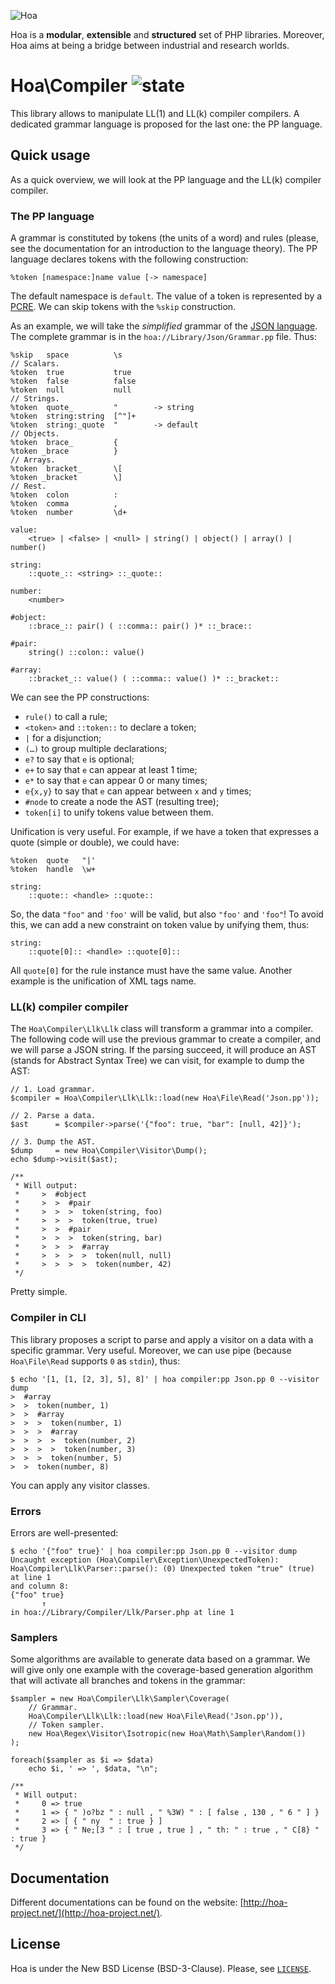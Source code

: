 ![Hoa](http://static.hoa-project.net/Image/Hoa_small.png)

Hoa is a **modular**, **extensible** and **structured** set of PHP libraries.
Moreover, Hoa aims at being a bridge between industrial and research worlds.

# Hoa\Compiler ![state](http://central.hoa-project.net/State/Compiler)

This library allows to manipulate LL(1) and LL(k) compiler compilers. A
dedicated grammar language is proposed for the last one: the PP language.

## Quick usage

As a quick overview, we will look at the PP language and the LL(k) compiler
compiler.

### The PP language

A grammar is constituted by tokens (the units of a word) and rules (please, see
the documentation for an introduction to the language theory). The PP language
declares tokens with the following construction:

    %token [namespace:]name value [-> namespace]

The default namespace is `default`. The value of a token is represented by a
[PCRE](http://pcre.org/). We can skip tokens with the `%skip` construction.

As an example, we will take the *simplified* grammar of the [JSON
language](http://json.org/). The complete grammar is in the
`hoa://Library/Json/Grammar.pp` file. Thus:

    %skip   space          \s
    // Scalars.
    %token  true           true
    %token  false          false
    %token  null           null
    // Strings.
    %token  quote_         "        -> string
    %token  string:string  [^"]+
    %token  string:_quote  "        -> default
    // Objects.
    %token  brace_         {
    %token _brace          }
    // Arrays.
    %token  bracket_       \[
    %token _bracket        \]
    // Rest.
    %token  colon          :
    %token  comma          ,
    %token  number         \d+

    value:
        <true> | <false> | <null> | string() | object() | array() | number()

    string:
        ::quote_:: <string> ::_quote::

    number:
        <number>

    #object:
        ::brace_:: pair() ( ::comma:: pair() )* ::_brace::

    #pair:
        string() ::colon:: value()

    #array:
        ::bracket_:: value() ( ::comma:: value() )* ::_bracket::

We can see the PP constructions:

  * `rule()` to call a rule;
  * `<token>` and `::token::` to declare a token;
  * `|` for a disjunction;
  * `(…)` to group multiple declarations;
  * `e?` to say that `e` is optional;
  * `e+` to say that `e` can appear at least 1 time;
  * `e*` to say that `e` can appear 0 or many times;
  * `e{x,y}` to say that `e` can appear between `x` and `y` times;
  * `#node` to create a node the AST (resulting tree);
  * `token[i]` to unify tokens value between them.

Unification is very useful. For example, if we have a token that expresses a
quote (simple or double), we could have:

    %token  quote   "|'
    %token  handle  \w+

    string:
        ::quote:: <handle> ::quote::

So, the data `"foo"` and `'foo'` will be valid, but also `"foo'` and `'foo"`! To
avoid this, we can add a new constraint on token value by unifying them, thus:

    string:
        ::quote[0]:: <handle> ::quote[0]::

All `quote[0]` for the rule instance must have the same value. Another example
is the unification of XML tags name.

### LL(k) compiler compiler

The `Hoa\Compiler\Llk\Llk` class will transform a grammar into a compiler. The
following code will use the previous grammar to create a compiler, and we will
parse a JSON string. If the parsing succeed, it will produce an AST (stands for
Abstract Syntax Tree) we can visit, for example to dump the AST:

    // 1. Load grammar.
    $compiler = Hoa\Compiler\Llk\Llk::load(new Hoa\File\Read('Json.pp'));

    // 2. Parse a data.
    $ast      = $compiler->parse('{"foo": true, "bar": [null, 42]}');

    // 3. Dump the AST.
    $dump     = new Hoa\Compiler\Visitor\Dump();
    echo $dump->visit($ast);

    /**
     * Will output:
     *     >  #object
     *     >  >  #pair
     *     >  >  >  token(string, foo)
     *     >  >  >  token(true, true)
     *     >  >  #pair
     *     >  >  >  token(string, bar)
     *     >  >  >  #array
     *     >  >  >  >  token(null, null)
     *     >  >  >  >  token(number, 42)
     */

Pretty simple.

### Compiler in CLI

This library proposes a script to parse and apply a visitor on a data with a
specific grammar. Very useful. Moreover, we can use pipe (because
`Hoa\File\Read` supports `0` as `stdin`), thus:

    $ echo '[1, [1, [2, 3], 5], 8]' | hoa compiler:pp Json.pp 0 --visitor dump
    >  #array
    >  >  token(number, 1)
    >  >  #array
    >  >  >  token(number, 1)
    >  >  >  #array
    >  >  >  >  token(number, 2)
    >  >  >  >  token(number, 3)
    >  >  >  token(number, 5)
    >  >  token(number, 8)

You can apply any visitor classes.

### Errors

Errors are well-presented:

    $ echo '{"foo" true}' | hoa compiler:pp Json.pp 0 --visitor dump
    Uncaught exception (Hoa\Compiler\Exception\UnexpectedToken):
    Hoa\Compiler\Llk\Parser::parse(): (0) Unexpected token "true" (true) at line 1
    and column 8:
    {"foo" true}
           ↑
    in hoa://Library/Compiler/Llk/Parser.php at line 1

### Samplers

Some algorithms are available to generate data based on a grammar. We will give
only one example with the coverage-based generation algorithm that will activate
all branches and tokens in the grammar:

    $sampler = new Hoa\Compiler\Llk\Sampler\Coverage(
        // Grammar.
        Hoa\Compiler\Llk\Llk::load(new Hoa\File\Read('Json.pp')),
        // Token sampler.
        new Hoa\Regex\Visitor\Isotropic(new Hoa\Math\Sampler\Random())
    );
 
    foreach($sampler as $i => $data)
        echo $i, ' => ', $data, "\n";

    /**
     * Will output:
     *     0 => true
     *     1 => { " )o?bz " : null , " %3W) " : [ false , 130 , " 6 " ] }
     *     2 => [ { " ny  " : true } ]
     *     3 => { " Ne;[3 " : [ true , true ] , " th: " : true , " C[8} " : true }
     */

## Documentation

Different documentations can be found on the website:
[http://hoa-project.net/](http://hoa-project.net/).

## License

Hoa is under the New BSD License (BSD-3-Clause). Please, see
[`LICENSE`](http://hoa-project.net/LICENSE).
